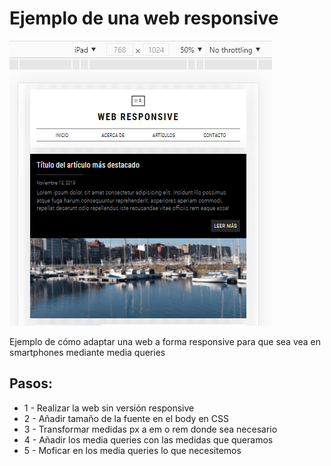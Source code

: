 # Ejemplo de una web responsive

<img src="./img/version-responsive.jpg" alt="" />
<p>Ejemplo de cómo adaptar una web a forma responsive para que sea vea en smartphones mediante media queries</p>

<h2>Pasos:</h2>
<ul>
    <li>1 - Realizar la web sin versión responsive</li>
    <li>2 - Añadir tamaño de la fuente en el body en CSS</li>
    <li>3 - Transformar medidas px a em o rem donde sea necesario</li>
    <li>4 - Añadir los media queries con las medidas que queramos</li>
    <li>5 - Moficar en los media queries lo que necesitemos</li>
</ul>